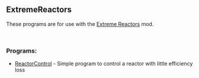## ExtremeReactors
These programs are for use with the [Extreme Reactors](https://modrinth.com/mod/extreme-reactors) mod.  

<br>

### Programs:
- [ReactorControl](./ReactorControl/) - Simple program to control a reactor with little efficiency loss

<br>
